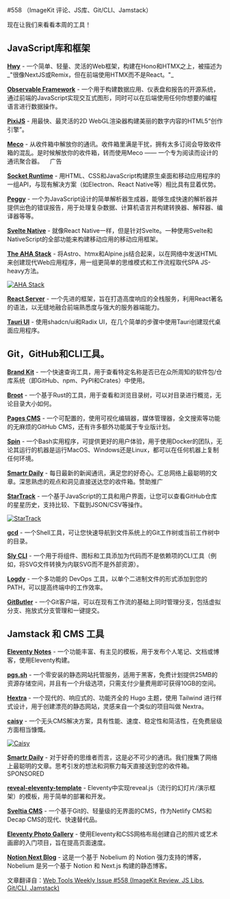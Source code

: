 

#558  （ImageKit 评论、JS库、Git/CLI、Jamstack）


现在让我们来看看本周的工具！


JavaScript库和框架
---------------------------------

[**Hwy**](https://hwy.dev/)  - 一个简单、轻量、灵活的Web框架，构建在Hono和HTMX之上，被描述为_"很像NextJS或Remix，但在前端使用HTMX而不是React。"_

[**Observable Framework**](https://observablehq.com/framework/)  - 一个用于构建数据应用、仪表盘和报告的开源系统，通过前端的JavaScript实现交互式图形，同时可以在后端使用任何你想要的编程语言进行数据操作。

[**PixiJS**](https://pixijs.com/)  - 用最快、最灵活的2D WebGL渲染器构建美丽的数字内容的HTML5“创作引擎”。

[**Meco**](https://www.meco.app/get/3nux)  - 从收件箱中解放你的通讯。收件箱里满是干扰，拥有太多订阅会导致收件箱的混乱。是时候解放你的收件箱，转而使用Meco —— 一个专为阅读而设计的通讯聚合器。    广告

[**Socket Runtime**](https://socketsupply.co/)  - 用HTML、CSS和JavaScript构建原生桌面和移动应用程序的一组API，与现有解决方案（如Electron、React Native等）相比具有显着优势。

[**Peggy**](https://github.com/peggyjs/peggy)  - 一个为JavaScript设计的简单解析器生成器，能够生成快速的解析器并提供出色的错误报告，用于处理复杂数据、计算机语言并构建转换器、解释器、编译器等等。

[**Svelte Native**](https://svelte-native.technology/)  - 就像React Native一样，但是针对Svelte。一种使用Svelte和NativeScript的全部功能来构建移动应用的移动应用框架。

[**The AHA Stack**](https://ahastack.dev/)  - 将Astro、htmx和Alpine.js结合起来，以在网络中发送HTML来创建现代Web应用程序，用一组更简单的思维模式和工作流程取代SPA JS-heavy方法。

[![AHA Stack](https://mcusercontent.com/ea228d7061e8bbfa8639666ad/images/3864d323-82b3-e325-50eb-e17e613c86ee.png)](https://ahastack.dev/)


[**React Server**](https://state-less.cloud/)  - 一个先进的框架，旨在打造高度响应的全栈服务，利用React著名的语法，以无缝地融合前端熟悉度与强大的服务器端能力。

[**Tauri UI**](https://github.com/agmmnn/tauri-ui)  - 使用shadcn/ui和Radix UI，在几个简单的步骤中使用Tauri创建现代桌面应用程序。

Git，GitHub和CLI工具。
------------------------



[**Brand Kit**](https://brand-kit.vercel.app/)  - 一个快速查询工具，用于查看特定名称是否已在众所周知的软件包/仓库系统（即GitHub、npm、PyPI和Crates）中使用。

[**Broot**](https://dystroy.org/broot/)  - 一个基于Rust的工具，用于查看和浏览目录树，可以对目录进行概览，无论目录大小如何。

[**Pages CMS**](https://pagescms.org/)  - 一个可配置的，使用可视化编辑器，媒体管理器，全文搜索等功能的无麻烦的GitHub CMS，还有许多额外功能属于专业版计划。

[**Spin**](https://github.com/serversideup/spin/)  - 一个Bash实用程序，可提供更好的用户体验，用于使用Docker的团队，无论其运行的机器是运行MacOS、Windows还是Linux，都可以在任何机器上复制任何环境。

[**Smartr Daily**](https://smartrdailynewsletter.beehiiv.com/)  - 每日最新的新闻通讯，满足您的好奇心。汇总网络上最聪明的文章。深思熟虑的观点和洞见直接送达您的收件箱。赞助推广

[**StarTrack**](https://github.com/seladb/StarTrack-js)  - 一个基于JavaScript的工具和用户界面，让您可以查看GitHub仓库的星星历史，支持比较、下载到JSON/CSV等操作。

[![StarTrack](https://mcusercontent.com/ea228d7061e8bbfa8639666ad/images/019677f5-3947-b529-5a27-48186c0388c1.png)](https://github.com/seladb/StarTrack-js)


[**gcd**](https://github.com/davvid/gcd)  - 一个Shell工具，可让您快速导航到文件系统上的Git工作树或当前工作树中的目录。

[**Sly CLI**](https://sly-cli.fly.dev/)  - 一个用于将组件、图标和工具添加为代码而不是依赖项的CLI工具（例如，将SVG文件转换为内联SVG而不是外部资源）。

[**Logdy**](https://logdy.dev/)  - 一个多功能的 DevOps 工具，以单个二进制文件的形式添加到您的 PATH，可以提高终端中的工作效率。

[**GitButler**](https://gitbutler.com/)  - 一个Git客户端，可以在现有工作流的基础上同时管理分支，包括虚拟分支、拖放式分支管理和一键提交。



Jamstack 和 CMS 工具
--------------------



[**Eleventy Notes**](https://eleventy-notes.sandroroth.com/)  - 一个功能丰富、有主见的模板，用于发布个人笔记、文档或博客，使用Eleventy构建。

[**pgs.sh**](https://pgs.sh/)  - 一个零安装的静态网站托管服务，适用于黑客，免费计划提供25MB的资源存储空间，并且有一个升级选项，只需支付少量费用即可获得10GB的空间。

[**Hextra**](https://github.com/imfing/hextra)  - 一个现代的、响应式的、功能齐全的 Hugo 主题，使用 Tailwind 进行样式设计，用于创建漂亮的静态网站，灵感来自一个类似的项目叫做 Nextra。

[**caisy**](https://caisy.io/)  - 一个无头CMS解决方案，具有性能、速度、稳定性和简洁性，在免费层级方面相当慷慨。

[![Caisy](https://mcusercontent.com/ea228d7061e8bbfa8639666ad/images/670f9d63-2d5d-a670-b845-9096cb51e0c6.png)](https://caisy.io/)


[**Smartr Daily**](https://smartrdailynewsletter.beehiiv.com/)  - 对于好奇的思维者而言，这是必不可少的通讯。我们搜集了网络上最聪明的文章。思考引发的想法和洞察力每天直接送到您的收件箱。SPONSORED

[**reveal-eleventy-template**](https://github.com/Bullrich/reveal-eleventy-template)  - Eleventy中实现reveal.js（流行的幻灯片/演示框架）的模板，用于简单的部署和开发。

[**Sveltia CMS**](https://github.com/sveltia/sveltia-cms)  - 一个基于Git的、轻量级的无界面的CMS，作为Netlify CMS和Decap CMS的现代、快速替代品。

[**Eleventy Photo Gallery**](https://github.com/tannerdolby/eleventy-photo-gallery)  - 使用Eleventy和CSS网格布局创建自己的照片或艺术画廊的入门项目，旨在提高页面速度。

[**Notion Next Blog**](https://github.com/stimw/notion-next-blog)  - 这是一个基于 Nobelium 的 Notion 强力支持的博客，Nobelium 是另一个基于 Notion 和 Next.js 构建的静态博客。


文章翻译自：[Web Tools Weekly Issue #558 (ImageKit Review, JS Libs, Git/CLI, Jamstack)](https://webtoolsweekly.com/archives/issue-558) 

